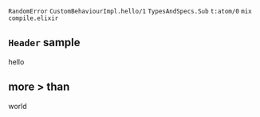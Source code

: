 `RandomError`
`CustomBehaviourImpl.hello/1`
`TypesAndSpecs.Sub`
`t:atom/0`
`mix compile.elixir`

## `Header` sample

hello

## more > than

world


